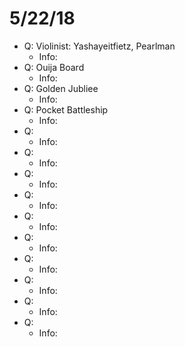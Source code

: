 # 5/22/18

* Q: Violinist: Yashayeitfietz, Pearlman
  * Info:
* Q: Ouija Board
  * Info:
* Q: Golden Jubliee
  * Info:
* Q: Pocket Battleship
  * Info:
* Q: 
  * Info:
* Q: 
  * Info:
* Q: 
  * Info:
* Q: 
  * Info:
* Q: 
  * Info:
* Q: 
  * Info:
* Q: 
  * Info:
* Q: 
  * Info:
* Q: 
  * Info:
* Q: 
  * Info:
